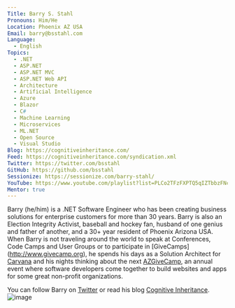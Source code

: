 ```yaml
---
Title: Barry S. Stahl
Pronouns: Him/He
Location: Phoenix AZ USA
Email: barry@bsstahl.com
Language:
  - English
Topics:
  - .NET
  - ASP.NET
  - ASP.NET MVC
  - ASP.NET Web API
  - Architecture
  - Artificial Intelligence
  - Azure
  - Blazor
  - C#
  - Machine Learning
  - Microservices
  - ML.NET
  - Open Source
  - Visual Studio
Blog: https://cognitiveinheritance.com/
Feed: https://cognitiveinheritance.com/syndication.xml
Twitter: https://twitter.com/bsstahl
GitHub: https://github.com/bsstahl
Sessionize: https://sessionize.com/barry-stahl/
YouTube: https://www.youtube.com/playlist?list=PLCo2TFzFXPTQ5qIZTbbzFNcJL348fl6uO
Mentor: true
---
```

Barry (he/him) is a .NET Software Engineer who has been creating business solutions for enterprise customers for more than 30 years. Barry is also an Election Integrity Activist, baseball and hockey fan, husband of one genius and father of another, and a 30+ year resident of Phoenix Arizona USA. When Barry is not traveling around the world to speak at Conferences, Code Camps and User Groups or to participate in [GiveCamps] (http://www.givecamp.org), he spends his days as a Solution Architect for [Carvana](https://grnh.se/ba048c6d1) and his nights thinking about the next [AZGiveCamp](http://azgivecamp.org), an annual event where software developers come together to build websites and apps for some great non-profit organizations.

You can follow Barry on [Twitter](http://twitter.com/bsstahl) or read his blog [Cognitive Inheritance](http://www.cognitiveinheritance.com).
![image](https://user-images.githubusercontent.com/8053235/120240765-38073e80-c216-11eb-8706-bf86ee29f53d.png)
